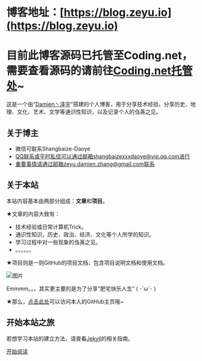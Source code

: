 # 博客地址：[https://blog.zeyu.io](https://blog.zeyu.io)

# 目前此博客源码已托管至Coding.net，需要查看源码的请前往[Coding.net托管处](https://coding.net/u/Shangbaize-Daoye/p/Shangbaize-Daoye.coding.me/git/tree/master)~

这是一个由“[Damien丶泽宇](https://github.com/Shangbaize-Daoye)”搭建的个人博客，用于分享技术经验，分享历史、地理、文化、艺术、文学等通识性知识，以及记录个人的刍荛之见。

## 关于博主

* 微信可联系Shangbaize-Daoye
* QQ联系或平时私信可以通过邮箱shangbaizexxxdaoye@vip.qq.com进行
* 重要事情请通过邮箱zeyu.damien.zhang@gmail.com联系

## 关于本站

本站内容基本由两部分组成：**文章**和**项目**。

★文章的内容大致有：

* 技术经验或日常计算机Trick。
* 通识性知识，历史、政治、经济、文化等个人所学的知识。
* 学习过程中对一些现象的刍荛之见。
* 。。。。。。

★项目则是一则GitHub的项目文档，包含项目说明文档和使用文档。

![图片](https://timgsa.baidu.com/timg?image&quality=80&size=b9999_10000&sec=1555491354432&di=2cacfac353bf8b119b911c162bacfd63&imgtype=0&src=http%3A%2F%2Fp4.music.126.net%2FpSN-HSINKdVqPBOA8sB1cQ%3D%3D%2F528865109068459.jpg)

Emmmm。。。其实更主要的是为了分享“肥宅快乐人生” ( ･´ω`･ )

★那么，[点击此处](https://github.com/Shangbaize-Daoye)可以访问本人的GitHub主页哦~

## 开始本站之旅

若想学习本站的建立方法，请查看[Jekyll](https://jekyllrb.com)的相关指南。

[开始阅读](https://blog.zeyu.io/articles)
